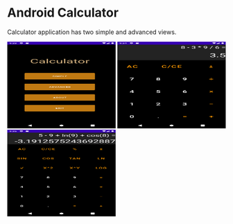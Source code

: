 # Android Calculator

Calculator application has two simple and advanced views.

<img src="demo/1.png" width="250" height="200">
<img src="demo/2.png" width="250" height="200">
<img src="demo/3.png" width="250" height="200">

